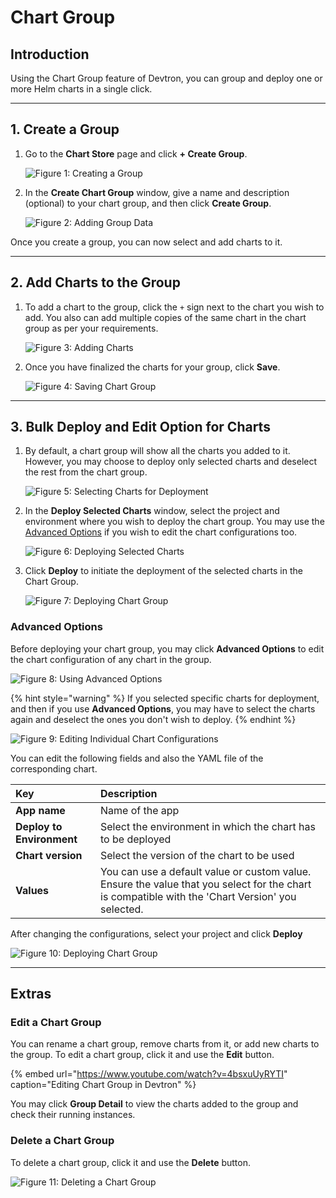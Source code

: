# Chart Group

## Introduction

Using the Chart Group feature of Devtron, you can group and deploy one or more Helm charts in a single click.

---

## 1. Create a Group 

1. Go to the **Chart Store** page and click **+ Create Group**.

    ![Figure 1: Creating a Group](https://devtron-public-asset.s3.us-east-2.amazonaws.com/images/deploy-chart/chart-group/create-group.jpg)

2. In the **Create Chart Group** window, give a name and description (optional) to your chart group, and then click **Create Group**.

    ![Figure 2: Adding Group Data](https://devtron-public-asset.s3.us-east-2.amazonaws.com/images/deploy-chart/chart-group/create-group-window.jpg)

Once you create a group, you can now select and add charts to it. 

---

## 2. Add Charts to the Group 

1. To add a chart to the group, click the `+` sign next to the chart you wish to add. You also can add multiple copies of the same chart in the chart group as per your requirements.

    ![Figure 3: Adding Charts](https://devtron-public-asset.s3.us-east-2.amazonaws.com/images/deploy-chart/chart-group/add-chart.jpg)

2. Once you have finalized the charts for your group, click **Save**.

    ![Figure 4: Saving Chart Group](https://devtron-public-asset.s3.us-east-2.amazonaws.com/images/deploy-chart/chart-group/save-chart.jpg)

---

## 3. Bulk Deploy and Edit Option for Charts

1. By default, a chart group will show all the charts you added to it. However, you may choose to deploy only selected charts and deselect the rest from the chart group.

    ![Figure 5: Selecting Charts for Deployment](https://devtron-public-asset.s3.us-east-2.amazonaws.com/images/deploy-chart/chart-group/deploy-selected-charts.jpg)

2. In the **Deploy Selected Charts** window, select the project and environment where you wish to deploy the chart group. You may use the [Advanced Options](#advanced-options) if you wish to edit the chart configurations too.

    ![Figure 6: Deploying Selected Charts](https://devtron-public-asset.s3.us-east-2.amazonaws.com/images/deploy-chart/chart-group/deploy-chart-group-window.jpg)

3. Click **Deploy** to initiate the deployment of the selected charts in the Chart Group.

    ![Figure 7: Deploying Chart Group](https://devtron-public-asset.s3.us-east-2.amazonaws.com/images/deploy-chart/chart-group/deploy-chart.jpg)

### Advanced Options

Before deploying your chart group, you may click **Advanced Options** to edit the chart configuration of any chart in the group. 

![Figure 8: Using Advanced Options](https://devtron-public-asset.s3.us-east-2.amazonaws.com/images/deploy-chart/chart-group/advanced-options.jpg)

{% hint style="warning" %}
If you selected specific charts for deployment, and then if you use **Advanced Options**, you may have to select the charts again and deselect the ones you don't wish to deploy.
{% endhint %}

![Figure 9: Editing Individual Chart Configurations](https://devtron-public-asset.s3.us-east-2.amazonaws.com/images/deploy-chart/chart-group/advanced-options-2.jpg)

You can edit the following fields and also the YAML file of the corresponding chart.

| Key | Description |
| :--- | :--- |
| **App name** | Name of the app |
| **Deploy to Environment** | Select the environment in which the chart has to be deployed |
| **Chart version** | Select the version of the chart to be used |
| **Values** | You can use a default value or custom value. Ensure the value that you select for the chart is compatible with the 'Chart Version' you selected. |

After changing the configurations, select your project and click **Deploy**

![Figure 10: Deploying Chart Group](https://devtron-public-asset.s3.us-east-2.amazonaws.com/images/deploy-chart/chart-group/project-selection.jpg)

---

## Extras

### Edit a Chart Group

You can rename a chart group, remove charts from it, or add new charts to the group. To edit a chart group, click it and use the **Edit** button.

{% embed url="https://www.youtube.com/watch?v=4bsxuUyRYTI" caption="Editing Chart Group in Devtron" %}

You may click **Group Detail** to view the charts added to the group and check their running instances. 


### Delete a Chart Group

To delete a chart group, click it and use the **Delete** button.

![Figure 11: Deleting a Chart Group](https://devtron-public-asset.s3.us-east-2.amazonaws.com/images/deploy-chart/chart-group/delete-chart-group.gif)

